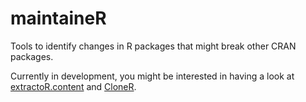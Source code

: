 maintaineR
==========

Tools to identify changes in R packages that might break other CRAN
packages.

Currently in development, you might be interested in having a look at
[extractoR.content](https://github.com/maelick/extractoR/tree/content)
and [CloneR](https://github.com/maelick/CloneR).
